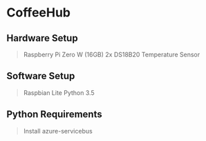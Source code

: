 # CoffeeHub

## Hardware Setup
> Raspberry Pi Zero W (16GB)
> 2x DS18B20 Temperature Sensor

## Software Setup
> Raspbian Lite
> Python 3.5

## Python Requirements
> Install azure-servicebus

